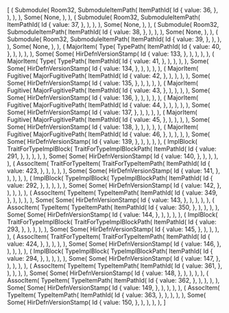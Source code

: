 [
    (
        Submodule(
            Room32,
            SubmoduleItemPath(
                ItemPathId(
                    Id {
                        value: 36,
                    },
                ),
            ),
        ),
        Some(
            None,
        ),
    ),
    (
        Submodule(
            Room32,
            SubmoduleItemPath(
                ItemPathId(
                    Id {
                        value: 37,
                    },
                ),
            ),
        ),
        Some(
            None,
        ),
    ),
    (
        Submodule(
            Room32,
            SubmoduleItemPath(
                ItemPathId(
                    Id {
                        value: 38,
                    },
                ),
            ),
        ),
        Some(
            None,
        ),
    ),
    (
        Submodule(
            Room32,
            SubmoduleItemPath(
                ItemPathId(
                    Id {
                        value: 39,
                    },
                ),
            ),
        ),
        Some(
            None,
        ),
    ),
    (
        MajorItem(
            Type(
                TypePath(
                    ItemPathId(
                        Id {
                            value: 40,
                        },
                    ),
                ),
            ),
        ),
        Some(
            Some(
                HirDefnVersionStamp(
                    Id {
                        value: 133,
                    },
                ),
            ),
        ),
    ),
    (
        MajorItem(
            Type(
                TypePath(
                    ItemPathId(
                        Id {
                            value: 41,
                        },
                    ),
                ),
            ),
        ),
        Some(
            Some(
                HirDefnVersionStamp(
                    Id {
                        value: 134,
                    },
                ),
            ),
        ),
    ),
    (
        MajorItem(
            Fugitive(
                MajorFugitivePath(
                    ItemPathId(
                        Id {
                            value: 42,
                        },
                    ),
                ),
            ),
        ),
        Some(
            Some(
                HirDefnVersionStamp(
                    Id {
                        value: 135,
                    },
                ),
            ),
        ),
    ),
    (
        MajorItem(
            Fugitive(
                MajorFugitivePath(
                    ItemPathId(
                        Id {
                            value: 43,
                        },
                    ),
                ),
            ),
        ),
        Some(
            Some(
                HirDefnVersionStamp(
                    Id {
                        value: 136,
                    },
                ),
            ),
        ),
    ),
    (
        MajorItem(
            Fugitive(
                MajorFugitivePath(
                    ItemPathId(
                        Id {
                            value: 44,
                        },
                    ),
                ),
            ),
        ),
        Some(
            Some(
                HirDefnVersionStamp(
                    Id {
                        value: 137,
                    },
                ),
            ),
        ),
    ),
    (
        MajorItem(
            Fugitive(
                MajorFugitivePath(
                    ItemPathId(
                        Id {
                            value: 45,
                        },
                    ),
                ),
            ),
        ),
        Some(
            Some(
                HirDefnVersionStamp(
                    Id {
                        value: 138,
                    },
                ),
            ),
        ),
    ),
    (
        MajorItem(
            Fugitive(
                MajorFugitivePath(
                    ItemPathId(
                        Id {
                            value: 46,
                        },
                    ),
                ),
            ),
        ),
        Some(
            Some(
                HirDefnVersionStamp(
                    Id {
                        value: 139,
                    },
                ),
            ),
        ),
    ),
    (
        ImplBlock(
            TraitForTypeImplBlock(
                TraitForTypeImplBlockPath(
                    ItemPathId(
                        Id {
                            value: 291,
                        },
                    ),
                ),
            ),
        ),
        Some(
            Some(
                HirDefnVersionStamp(
                    Id {
                        value: 140,
                    },
                ),
            ),
        ),
    ),
    (
        AssocItem(
            TraitForTypeItem(
                TraitForTypeItemPath(
                    ItemPathId(
                        Id {
                            value: 423,
                        },
                    ),
                ),
            ),
        ),
        Some(
            Some(
                HirDefnVersionStamp(
                    Id {
                        value: 141,
                    },
                ),
            ),
        ),
    ),
    (
        ImplBlock(
            TypeImplBlock(
                TypeImplBlockPath(
                    ItemPathId(
                        Id {
                            value: 292,
                        },
                    ),
                ),
            ),
        ),
        Some(
            Some(
                HirDefnVersionStamp(
                    Id {
                        value: 142,
                    },
                ),
            ),
        ),
    ),
    (
        AssocItem(
            TypeItem(
                TypeItemPath(
                    ItemPathId(
                        Id {
                            value: 349,
                        },
                    ),
                ),
            ),
        ),
        Some(
            Some(
                HirDefnVersionStamp(
                    Id {
                        value: 143,
                    },
                ),
            ),
        ),
    ),
    (
        AssocItem(
            TypeItem(
                TypeItemPath(
                    ItemPathId(
                        Id {
                            value: 350,
                        },
                    ),
                ),
            ),
        ),
        Some(
            Some(
                HirDefnVersionStamp(
                    Id {
                        value: 144,
                    },
                ),
            ),
        ),
    ),
    (
        ImplBlock(
            TraitForTypeImplBlock(
                TraitForTypeImplBlockPath(
                    ItemPathId(
                        Id {
                            value: 293,
                        },
                    ),
                ),
            ),
        ),
        Some(
            Some(
                HirDefnVersionStamp(
                    Id {
                        value: 145,
                    },
                ),
            ),
        ),
    ),
    (
        AssocItem(
            TraitForTypeItem(
                TraitForTypeItemPath(
                    ItemPathId(
                        Id {
                            value: 424,
                        },
                    ),
                ),
            ),
        ),
        Some(
            Some(
                HirDefnVersionStamp(
                    Id {
                        value: 146,
                    },
                ),
            ),
        ),
    ),
    (
        ImplBlock(
            TypeImplBlock(
                TypeImplBlockPath(
                    ItemPathId(
                        Id {
                            value: 294,
                        },
                    ),
                ),
            ),
        ),
        Some(
            Some(
                HirDefnVersionStamp(
                    Id {
                        value: 147,
                    },
                ),
            ),
        ),
    ),
    (
        AssocItem(
            TypeItem(
                TypeItemPath(
                    ItemPathId(
                        Id {
                            value: 361,
                        },
                    ),
                ),
            ),
        ),
        Some(
            Some(
                HirDefnVersionStamp(
                    Id {
                        value: 148,
                    },
                ),
            ),
        ),
    ),
    (
        AssocItem(
            TypeItem(
                TypeItemPath(
                    ItemPathId(
                        Id {
                            value: 362,
                        },
                    ),
                ),
            ),
        ),
        Some(
            Some(
                HirDefnVersionStamp(
                    Id {
                        value: 149,
                    },
                ),
            ),
        ),
    ),
    (
        AssocItem(
            TypeItem(
                TypeItemPath(
                    ItemPathId(
                        Id {
                            value: 363,
                        },
                    ),
                ),
            ),
        ),
        Some(
            Some(
                HirDefnVersionStamp(
                    Id {
                        value: 150,
                    },
                ),
            ),
        ),
    ),
]